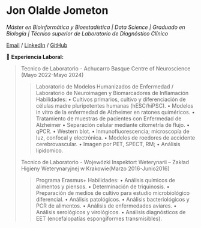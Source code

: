 # Jon Olalde Jometon
*Máster en Bioinformática y Bioestadística | Data Science | Graduado en Biología | Técnico superior de Laboratorio de Diagnóstico Clínico*

[Email](jonolalde93@outlook.com) / [LinkedIn](www.linkedin.com/in/jon-olalde-jometon) / [GitHub]([https://github.com/Jonolalde93)

💼 **Experiencia Laboral:**
> Tecnico de Laboratorio - Achucarro Basque Centre of Neuroscience (Mayo 2022-Mayo 2024)
>  > Laboratorio de Modelos Humanizados de Enfermedad / Laboratorio de Neuroimagen y Biomarcadores de Inflamación
>  > Habilidades:
>  > • Cultivos primarios, cultivo y diferenciación de células madre pluripotentes humanas (hESC/hiPSC).
>  > • Modelos in vitro de la enfermedad de Alzheimer en ratones quiméricos.
>  > • Tratamiento de muestras de pacientes con Enfermedad de Alzheimer
>  > • Separación celular mediante citometría de flujo.
>  > • qPCR.
>  > • Western blot.
>  > • Inmunofluorescencia; microscopía de luz, confocal y electrónica.
>  > • Modelos de roedores de accidente cerebrovascular.
>  > • Imagen por PET, SPECT, RM;
>  > • Análisis lipídomico.
>
> Tecnico de Laboratorio - Wojewózki Inspektort Weterynarii – Zakład Higieny Weterynaryjnej w Krakowie(Marzo 2016-Junio2016)
> >  Programa Erasmus+
> > Habilidades:
> > • Análisis químicos de alimentos y piensos.
> > • Determinación de triquinosis.
> > • Preparación de medios de cultivo para estudio microbiológico diferencial.
> > • Análisis patológicos.
> > • Análisis bacteriológicos y PCR de alimentos.
> > • Análisis de enfermedades aviares.
> > • Análisis serológicos y virológicos.
> > • Análisis diagnósticos de EET (encefalopatías espongiformes transmisibles).
